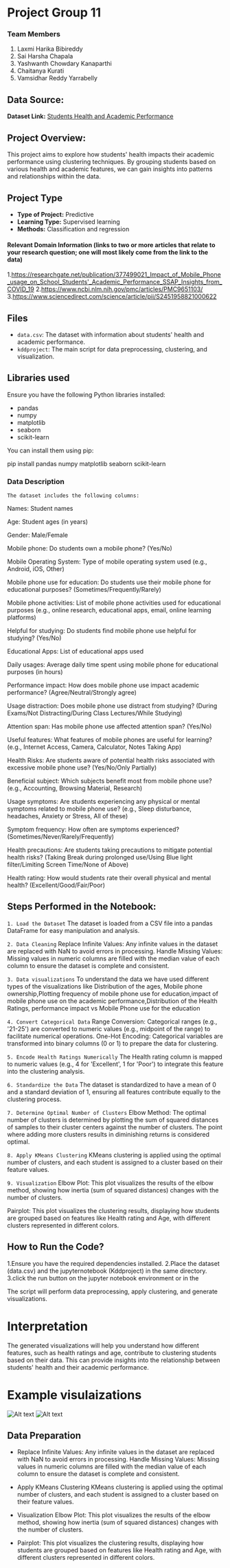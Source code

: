 
# Project Group 11

### Team Members

1. Laxmi Harika Bibireddy
2. Sai Harsha Chapala
3. Yashwanth Chowdary Kanaparthi
4. Chaitanya Kurati
5. Vamsidhar Reddy Yarrabelly

## Data Source:

**Dataset Link:** [Students Health and Academic Performance](https://www.kaggle.com/datasets/innocentmfa/students-health-and-academic-performance)

## Project Overview:

This project aims to explore how students' health impacts their academic performance using clustering techniques. By grouping students based on various health and academic features, we can gain insights into patterns and relationships within the data.

## Project Type

- **Type of Project:** Predictive
- **Learning Type:** Supervised learning
- **Methods:** Classification and regression


#### Relevant Domain Information (links to two or more articles that relate to your research question; one will most likely come from the link to the data)
1.https://researchgate.net/publication/377499021_Impact_of_Mobile_Phone_usage_on_School_Students'_Academic_Performance_SSAP_Insights_from_COVID_19 
2.https://www.ncbi.nlm.nih.gov/pmc/articles/PMC9651103/
3.https://www.sciencedirect.com/science/article/pii/S2451958821000622


## Files

- `data.csv`: The dataset with information about students' health and academic performance.
- `kddproject`: The main script for data preprocessing, clustering, and visualization.

## Libraries used

Ensure you have the following Python libraries installed:

- pandas
- numpy
- matplotlib
- seaborn
- scikit-learn

You can install them using pip:


pip install pandas numpy matplotlib seaborn scikit-learn

        
### Data Description

``The dataset includes the following columns:``

Names: Student names

Age: Student ages (in years)

Gender: Male/Female

Mobile phone: Do students own a mobile phone? (Yes/No)

Mobile Operating System: Type of mobile operating system used (e.g., Android, iOS, Other)

Mobile phone use for education: Do students use their mobile phone for educational purposes? (Sometimes/Frequently/Rarely)

Mobile phone activities: List of mobile phone activities used for educational purposes (e.g., online research, educational apps, email, online learning platforms)

Helpful for studying: Do students find mobile phone use helpful for studying? (Yes/No)

Educational Apps: List of educational apps used

Daily usages: Average daily time spent using mobile phone for educational purposes (in hours)

Performance impact: How does mobile phone use impact academic performance? (Agree/Neutral/Strongly agree)

Usage distraction: Does mobile phone use distract from studying? (During Exams/Not Distracting/During Class Lectures/While Studying)

Attention span: Has mobile phone use affected attention span? (Yes/No)

Useful features: What features of mobile phones are useful for learning? (e.g., Internet Access, Camera, Calculator, Notes Taking App)

Health Risks: Are students aware of potential health risks associated with excessive mobile phone use? (Yes/No/Only Partially)

Beneficial subject: Which subjects benefit most from mobile phone use? (e.g., Accounting, Browsing Material, Research)

Usage symptoms: Are students experiencing any physical or mental symptoms related to mobile phone use? (e.g., Sleep disturbance, headaches, Anxiety or Stress, All of these)

Symptom frequency: How often are symptoms experienced? (Sometimes/Never/Rarely/Frequently)

Health precautions: Are students taking precautions to mitigate potential health risks? (Taking Break during prolonged use/Using Blue light filter/Limiting Screen Time/None of Above)

Health rating: How would students rate their overall physical and mental health? (Excellent/Good/Fair/Poor)

## Steps  Performed in the Notebook:


``1. Load the Dataset``
The dataset is loaded from a CSV file into a pandas DataFrame for easy manipulation and analysis.

``2. Data Cleaning``
Replace Infinite Values: Any infinite values in the dataset are replaced with NaN to avoid errors in processing.
Handle Missing Values: Missing values in numeric columns are filled with the median value of each column to ensure the dataset is complete and consistent.

``3. Data visualizations``
To understand the data we have used different types of the visualizations like Distribution of the ages, Mobile phone ownership,Plotting frequency of mobile phone use for education,impact of mobile phone use on the academic performance,Distribution of the Health Ratings, performance impact vs Mobile Phone use for the education

``4. Convert Categorical Data``
 Range Conversion: Categorical ranges (e.g., '21-25') are converted to numeric values (e.g., midpoint of the range) to facilitate numerical  operations.
 One-Hot Encoding: Categorical variables are transformed into binary columns (0 or 1) to prepare the data for clustering.
 
``5. Encode Health Ratings Numerically``
The Health rating column is mapped to numeric values (e.g., 4 for 'Excellent', 1 for 'Poor') to integrate this feature into the clustering analysis.

``6. Standardize the Data``
The dataset is standardized to have a mean of 0 and a standard deviation of 1, ensuring all features contribute equally to the clustering process.

``7. Determine Optimal Number of Clusters``
Elbow Method: The optimal number of clusters is determined by plotting the sum of squared distances of samples to their cluster centers against the number of clusters. The point where adding more clusters results in diminishing returns is considered optimal.

``8. Apply KMeans Clustering``
KMeans clustering is applied using the optimal number of clusters, and each student is assigned to a cluster based on their feature values.

``9. Visualization``
Elbow Plot: This plot visualizes the results of the elbow method, showing how inertia (sum of squared distances) changes with the number of clusters.

Pairplot: This plot visualizes the clustering results, displaying how students are grouped based on features like Health rating and Age, with different clusters represented in different colors.

## How to Run the Code?

1.Ensure you have the required dependencies installed.
2.Place the dataset (data.csv) and the jupyternotebook (Kddproject) in the same directory.
3.click the run button on the jupyter notebook environment or in the 

The script will perform data preprocessing, apply clustering, and generate visualizations.

# Interpretation

The generated visualizations will help you understand how different features, such as health ratings and age, contribute to clustering students based on their data. This can provide insights into the relationship between students' health and their academic performance.

# Example visulaizations

![Alt text](C:\Users\Dell\Desktop\kdd\pie.png)
![Alt text](C:\Users\Dell\Desktop\kdd\healthratings.png)

## Data Preparation

- Replace Infinite Values: Any infinite values in the dataset are replaced with NaN to avoid errors in processing.
Handle Missing Values: Missing values in numeric columns are filled with the median value of each column to ensure the dataset is complete and consistent.

- Apply KMeans Clustering
  KMeans clustering is applied using the optimal number of clusters, and each student is assigned to a cluster based on their feature values.

- Visualization
Elbow Plot: This plot visualizes the results of the elbow method, showing how inertia (sum of squared distances) changes with the number of clusters.

- Pairplot: This plot visualizes the clustering results, displaying how students are grouped based on features like Health rating and Age, with different clusters represented in different colors.







